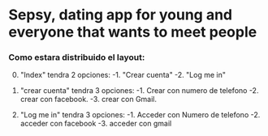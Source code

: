 # Sepsy, dating app for young and everyone that wants to meet people 


### Como estara distribuido el layout: 


0. "Index" tendra 2 opciones:
  -1. "Crear cuenta" 
  -2. "Log me in"

1. "crear cuenta" tendra 3 opciones: 
  -1. Crear con numero de telefono
  -2. crear con facebook. 
  -3. crear con Gmail. 

2. "Log me in" tendra 3 opciones: 
  -1. Acceder con Numero de telefono
  -2. acceder con facebook 
  -3. acceder con gmail 
